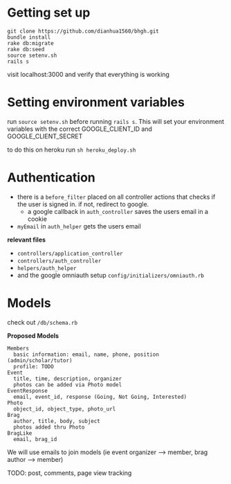# Getting set up
```
git clone https://github.com/dianhua1560/bhgh.git
bundle install
rake db:migrate
rake db:seed
source setenv.sh
rails s
```
visit localhost:3000 and verify that everything is working

# Setting environment variables
run `source setenv.sh` before running `rails s`. This will set your environment variables with the correct GOOGLE_CLIENT_ID and GOOGLE_CLIENT_SECRET

to do this on heroku run `sh heroku_deploy.sh`

# Authentication
* there is a `before_filter` placed on all controller actions that checks if the user is signed in. if not, redirect to google.
  * a google callback in `auth_controller` saves the users email in a cookie
* `myEmail` in `auth_helper` gets the users email

__relevant files__
* `controllers/application_controller`
* `controllers/auth_controller`
* `helpers/auth_helper`
* and the google omniauth setup `config/initializers/omniauth.rb`

# Models
check out `/db/schema.rb`

__Proposed Models__
```
Members
  basic information: email, name, phone, position (admin/scholar/tutor)
  profile: TODO
Event
  title, time, description, organizer
  photos can be added via Photo model
EventResponse
  email, event_id, response (Going, Not Going, Interested)
Photo
  object_id, object_type, photo_url
Brag
  author, title, body, subject
  photos added thru Photo
BragLike
  email, brag_id
```
We will use emails to join models (ie event organizer --> member, brag author --> member)

TODO: post, comments, page view tracking
